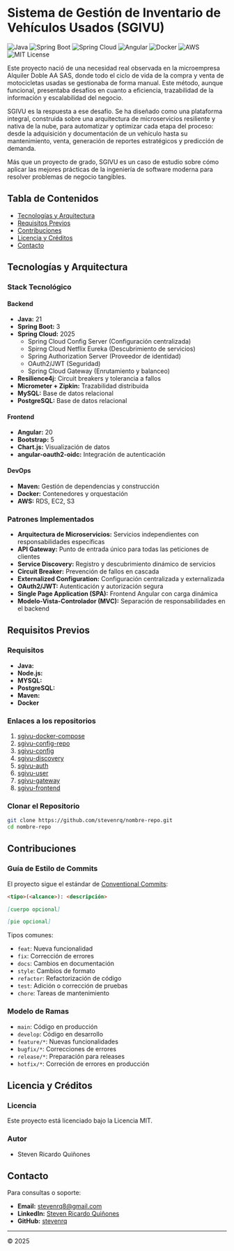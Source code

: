 
# Sistema de Gestión de Inventario de Vehículos Usados (SGIVU)

![Java](https://img.shields.io/badge/Java-17-blue) ![Spring Boot](https://img.shields.io/badge/Spring%20Boot-3-brightgreen) ![Spring Cloud](https://img.shields.io/badge/Spring%20Cloud-2025-brightgreen) ![Angular](https://img.shields.io/badge/Angular-20-red) ![Docker](https://img.shields.io/badge/Docker-ready-blue) ![AWS](https://img.shields.io/badge/AWS-ready-orange) ![MIT License](https://img.shields.io/badge/License-MIT-green.svg)

Este proyecto nació de una necesidad real observada en la microempresa Alquiler Doble AA SAS, donde todo el ciclo de vida de la compra y venta de motocicletas usadas se gestionaba de forma manual. Este método, aunque funcional, presentaba desafíos en cuanto a eficiencia, trazabilidad de la información y escalabilidad del negocio.

SGIVU es la respuesta a ese desafío. Se ha diseñado como una plataforma integral, construida sobre una arquitectura de microservicios resiliente y nativa de la nube, para automatizar y optimizar cada etapa del proceso: desde la adquisición y documentación de un vehículo hasta su mantenimiento, venta, generación de reportes estratégicos y predicción de demanda.

Más que un proyecto de grado, SGIVU es un caso de estudio sobre cómo aplicar las mejores prácticas de la ingeniería de software moderna para resolver problemas de negocio tangibles.

## Tabla de Contenidos

- [Tecnologías y Arquitectura](#tecnologías-y-arquitectura)
- [Requisitos Previos](#requisitos-previos)
- [Contribuciones](#contribuciones)
- [Licencia y Créditos](#licencia-y-créditos)
- [Contacto](#contacto)

## Tecnologías y Arquitectura

### Stack Tecnológico

#### Backend

- **Java:** 21
- **Spring Boot:** 3
- **Spring Cloud:** 2025
  - Spring Cloud Config Server (Configuración centralizada)
  - Spirng Cloud Netflix Eureka (Descubrimiento de servicios)
  - Spring Authorization Server (Proveedor de identidad)
  - OAuth2/JWT (Seguridad)
  - Spring Cloud Gateway (Enrutamiento y balanceo)
- **Resilience4j:** Circuit breakers y tolerancia a fallos
- **Micrometer + Zipkin:** Trazabilidad distribuida
- **MySQL:** Base de datos relacional
- **PostgreSQL:** Base de datos relacional

#### Frontend

- **Angular:** 20
- **Bootstrap:** 5
- **Chart.js:** Visualización de datos
- **angular-oauth2-oidc:** Integración de autenticación

#### DevOps

- **Maven:** Gestión de dependencias y construcción
- **Docker:** Contenedores y orquestación
- **AWS:** RDS, EC2, S3

### Patrones Implementados

- **Arquitectura de Microservicios:** Servicios independientes con responsabilidades específicas
- **API Gateway:** Punto de entrada único para todas las peticiones de clientes
- **Service Discovery:** Registro y descubrimiento dinámico de servicios
- **Circuit Breaker:** Prevención de fallos en cascada
- **Externalized Configuration:** Configuración centralizada y externalizada
- **OAuth2/JWT:** Autenticación y autorización segura
- **Single Page Application (SPA):** Frontend Angular con carga dinámica
- **Modelo-Vista-Controlador (MVC):** Separación de responsabilidades en el backend

## Requisitos Previos

### Requisitos

- **Java:**
- **Node.js:**
- **MYSQL:**
- **PostgreSQL:**
- **Maven:**
- **Docker**

### Enlaces a los repositorios
1. [sgivu-docker-compose](https://github.com/stevenrq/sgivu-docker-compose)
2. [sgivu-config-repo](https://github.com/stevenrq/sgivu-config-repo)
3. [sgivu-config](https://github.com/stevenrq/sgivu-config)
4. [sgivu-discovery](https://github.com/stevenrq/sgivu-discovery)
5. [sgivu-auth](https://github.com/stevenrq/sgivu-auth)
6. [sgivu-user](https://github.com/stevenrq/sgivu-user)
7. [sgivu-gateway](https://github.com/stevenrq/sgivu-gateway)
8. [sgivu-frontend](https://github.com/stevenrq/sgivu-frontend)

### Clonar el Repositorio

```bash
git clone https://github.com/stevenrq/nombre-repo.git
cd nombre-repo
```

## Contribuciones

### Guía de Estilo de Commits

El proyecto sigue el estándar de [Conventional Commits](https://www.conventionalcommits.org/):

```markdown
<tipo>(<alcance>): <descripción>

[cuerpo opcional]

[pie opcional]
```

Tipos comunes:

- `feat`: Nueva funcionalidad
- `fix`: Corrección de errores
- `docs`: Cambios en documentación
- `style`: Cambios de formato
- `refactor`: Refactorización de código
- `test`: Adición o corrección de pruebas
- `chore`: Tareas de mantenimiento

### Modelo de Ramas

- `main`: Código en producción
- `develop`: Código en desarrollo
- `feature/*`: Nuevas funcionalidades
- `bugfix/*`: Correcciones de errores
- `release/*`: Preparación para releases
- `hotfix/*`: Correción de errores en producción

## Licencia y Créditos

### Licencia

Este proyecto está licenciado bajo la Licencia MIT.

### Autor

- Steven Ricardo Quiñones

## Contacto

Para consultas o soporte:

- **Email:** [stevenrq8@gmail.com](mailto:stevenrq8@gmail.com)
- **LinkedIn:** [Steven Ricardo Quiñones](https://www.linkedin.com/in/steven-ricardo-quiñones/)
- **GitHub:** [stevenrq](https://github.com/stevenrq)

---

© 2025
